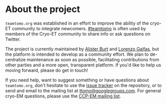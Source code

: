 # About the project

`teamtomo.org` was established in an effort to improve the ability of the cryo-ET community to integrate newcomers. 
[#teamtomo](https://twitter.com/hashtag/teamtomo) is often used by members of the Cryo-ET community to share info or ask questions on Twitter.

The project is currently maintained by [Alister Burt](https://twitter.com/AlisterBurt) and [Lorenzo Gaifas](https://twitter.com/brisvag/), but the platform is intended to develop as a community effort. We plan to de-centralize maintenance as soon as possible, facilitating contributions from other parties and a more open, transparent platform. If you'd like to help us moving forward, please do get in touch!

If you need help, want to suggest something or have questions about `teamtomo.org`, don't hesitate to use the 
[issue tracker](https://github.com/teamtomo/teamtomo.github.io/issues) 
on the repository, or to send and email to the mailing list at 
[ttomo@googlegroups.com](mailto:ttomo@googlegroups.com).
For general cryo-EM questions, please use the 
[CCP-EM mailing list](https://www.jiscmail.ac.uk/cgi-bin/webadmin?A0=CCPEM).
